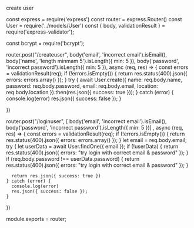 create user

const express = require('express')
const router = express.Router()
const User = require('../models/User')
const { body, validationResult } = require('express-validator');

const bcrypt = require('bcrypt');

router.post("/createuser", body('email', 'incorrect email').isEmail(),
  body('name', 'length minmam 5').isLength({ min: 5 }),
  body('password', 'incorrect password').isLength({ min: 5 }), async (req, res) => {
    const errors = validationResult(req);
    if (!errors.isEmpty()) {
      return res.status(400).json({ errors: errors.array() });
    }
    try {
      await User.create({
        name: req.body.name,
        password: req.body.password,
        email: req.body.email,
        location: req.body.location
      }).then(res.json({ success: true }));
    } catch (error) {
      console.log(error)
      res.json({ success: false });
    }

  })

router.post("/loginuser", [
  body('email', 'incorrect email').isEmail(),
  body('password', 'incorrect password').isLength({ min: 5 })]
  , async (req, res) => {
    const errors = validationResult(req);
    if (!errors.isEmpty()) {
      return res.status(400).json({ errors: errors.array() });
    }
    let email = req.body.email;
    try {
      let userData = await User.findOne({ email });
      if (!userData) {
        return res.status(400).json({ errors: "try login with correct email & password" });
      }
      if (req.body.password !== userData.password) {
        return res.status(400).json({ errors: "try login with correct email & password" });
      }

      return res.json({ success: true })
    } catch (error) {
      console.log(error)
      res.json({ success: false });
    }

  })

module.exports = router;